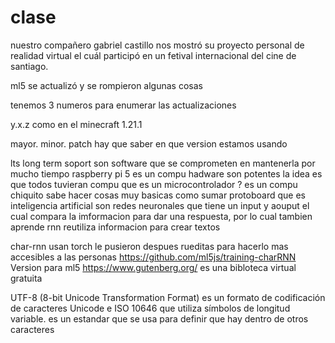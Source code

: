 # clase
nuestro compañero gabriel castillo nos mostró su proyecto personal de realidad virtual el cuál participó en un fetival internacional del cine de santiago.


ml5
se actualizó y se rompieron algunas cosas

tenemos 3 numeros para enumerar las actualizaciones

y.x.z como en el minecraft 1.21.1

mayor. minor. patch hay que saber en que version estamos usando

lts long term  soport son software que se comprometen en mantenerla por mucho tiempo
raspberry pi 5 es un compu hadware son potentes la idea es que todos tuvieran compu
que es un microcontrolador ?
es un compu chiquito sabe hacer cosas muy basicas  como sumar 
protoboard
que es inteligencia artificial 
son redes neuronales que tiene un input y aouput el cual compara la imformacion para dar una respuesta, por lo cual tambien aprende 
rnn reutiliza informacion para crear textos 

char-rnn
usan torch
le pusieron despues rueditas para hacerlo mas accesibles a las personas
https://github.com/ml5js/training-charRNN Version para ml5
https://www.gutenberg.org/ es una bibloteca virtual gratuita 

UTF-8 (8-bit Unicode Transformation Format) es un formato de codificación de caracteres Unicode e ISO 10646 que utiliza símbolos de longitud variable.
es un estandar que se usa para definir que hay dentro de otros caracteres
